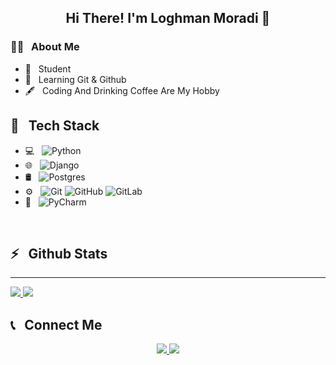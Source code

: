 
<h2 align="center">Hi There! I'm Loghman Moradi 👋</h2>
<p align="center">

<h3>👨‍💻 &nbsp; About Me</h3>

- 🤔 &nbsp; Student
- 🌱 &nbsp; Learning Git & Github
- 🖋️ &nbsp; Coding And Drinking Coffee Are My Hobby 

<h2>🔧 &nbsp; Tech Stack</h2>

- 💻 &nbsp;
![Python](https://img.shields.io/badge/python-3670A0?style=for-the-badge&logo=python&logoColor=ffdd54)
- 🌐 &nbsp;
![Django](https://img.shields.io/badge/django-%23092E20.svg?style=for-the-badge&logo=django&logoColor=white)
- 🛢️ &nbsp;
![Postgres](https://img.shields.io/badge/postgres-%23316192.svg?style=for-the-badge&logo=postgresql&logoColor=white)
- ⚙️ &nbsp;
![Git](https://img.shields.io/badge/git-%23F05033.svg?style=for-the-badge&logo=git&logoColor=white)
![GitHub](https://img.shields.io/badge/github-%23121011.svg?style=for-the-badge&logo=github&logoColor=white)
![GitLab](https://img.shields.io/badge/gitlab-%23181717.svg?style=for-the-badge&logo=gitlab&logoColor=white)
- 🔧 &nbsp;
![PyCharm](https://img.shields.io/badge/pycharm-143?style=for-the-badge&logo=pycharm&logoColor=black&color=black&labelColor=green)

<br/>

<h2>⚡ &nbsp; Github Stats</h2>

_____

<a href="http://github.com/Loghman-Moradi">
  <img src="https://github-readme-stats.vercel.app/api?username=Loghman-Moradi&show_icons=true&theme=radical" />
  <img src="https://github-readme-stats.vercel.app/api/top-langs/?username=Loghman-Moradi" />
<a/>


<h2>📞 &nbsp; Connect Me</h2>

<p align="center">
  <a href="http://sabzlearn.ir/">
    <img src="https://img.shields.io/badge/Website-www.Sablearn.ir-green?style=flat&logo=google-chrome"/>
  </a>
  <a href="http://instagram.com/loghman_79/">
    <img src="https://img.shields.io/badge/Instagram-@loghman_79-red?style=flat&logo=instagram"/>
  </a>
  
</p>
























